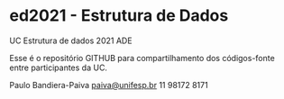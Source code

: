 # ed2021 - Estrutura de Dados

UC Estrutura de dados 2021 ADE

Esse é o repositório GITHUB para compartilhamento dos códigos-fonte entre participantes da UC.

Paulo Bandiera-Paiva paiva@unifesp.br 11 98172 8171
